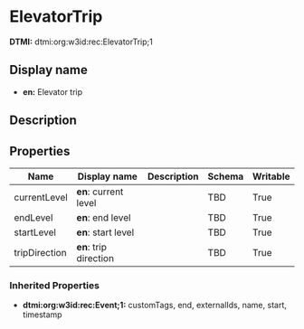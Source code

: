 # ElevatorTrip
**DTMI:** dtmi:org:w3id:rec:ElevatorTrip;1
## Display name
- **en:** Elevator trip
## Description
## Properties
|Name|Display name|Description|Schema|Writable|
|-|-|-|-|-|
|currentLevel|**en**: current level||TBD|True|
|endLevel|**en**: end level||TBD|True|
|startLevel|**en**: start level||TBD|True|
|tripDirection|**en**: trip direction||TBD|True|
### Inherited Properties
* **dtmi:org:w3id:rec:Event;1:** customTags, end, externalIds, name, start, timestamp
